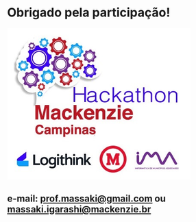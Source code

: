 # Obrigado pela participação!
![IMAGEM1](https://github.com/HackathonMackenzieCampinas/webappEQUIPES/blob/main/Hackathon_Mackenzie_LOGO_Logi_ima-FINAL.jpg)
## e-mail: prof.massaki@gmail.com ou massaki.igarashi@mackenzie.br
